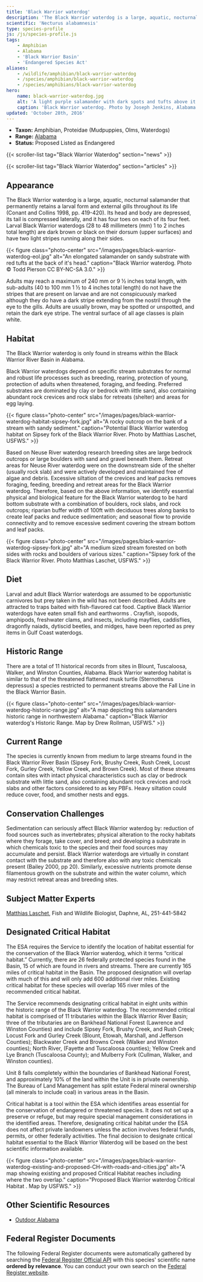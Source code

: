 ```yaml
---
title: 'Black Warrior waterdog'
description: 'The Black Warrior waterdog is a large, aquatic, nocturnal salamander that permanently retains a larval form and external gills throughout its life. This species has been proposed for listing as Endangered and is only found in streams within the Black Warrior River Basin in Alabama.'
scientific: 'Necturus alabamnesis'
type: species-profile
js: /js/species-profile.js
tags:
    - Amphibian
    - Alabama
    - 'Black Warrior Basin'
    - 'Endangered Species Act'
aliases:
    - /wildlife/amphibian/black-warrior-waterdog
    - /species/amphibian/black-warrior-waterdog
    - /species/amphibians/black-warrior-waterdog
hero:
    name: black-warrior-waterdog.jpg
    alt: 'A light purple salamander with dark spots and tufts above it''s front legs.'
    caption: 'Black Warrior waterdog. Photo by Joseph Jenkins, Alabama Natural Heritage Program.'
updated: 'October 28th, 2016'
---
```


- **Taxon:** Amphibian, Proteidae (Mudpuppies, Olms, Waterdogs)
- **Range:** [Alabama](/alabama)
- **Status:** Proposed Listed as Endangered

{{< scroller-list tag="Black Warrior Waterdog" section="news" >}}

{{< scroller-list tag="Black Warrior Waterdog" section="articles" >}}

## Appearance

The Black Warrior waterdog is a large, aquatic, nocturnal salamander that permanently retains a larval form and external gills throughout its life (Conant and Collins 1998, pp. 419-420). Its head and body are depressed, its tail is compressed laterally, and it has four toes on each of its four feet. Larval Black Warrior waterdogs (28 to 48 millimeters (mm) 1 to 2 inches total length) are dark brown or black on their dorsum (upper surfaces) and have two light stripes running along their sides.

{{< figure class="photo-center" src="/images/pages/black-warrior-waterdog-eol.jpg" alt="An elongated salamander on sandy substrate with red tufts at the back of it's head." caption="Black Warrior waterdog. Photo © Todd Pierson CC BY-NC-SA 3.0." >}}

Adults may reach a maximum of 240 mm or 9 ½ inches total length, with sub-adults (40 to 100 mm 1 ½ to 4 inches total length) do not have the stripes that are present on larvae and are not conspicuously marked although they do have a dark stripe extending from the nostril through the eye to the gills. Adults are usually brown, may be spotted or unspotted, and retain the dark eye stripe. The ventral surface of all age classes is plain white.

## Habitat

The Black Warrior waterdog is only found in streams within the Black Warrior River Basin in Alabama.

Black Warrior waterdogs depend on specific stream substrates for normal and robust life processes such as breeding, rearing, protection of young, protection of adults when threatened, foraging, and feeding. Preferred substrates are dominated by clay or bedrock with little sand, also containing abundant rock crevices and rock slabs for retreats (shelter) and areas for egg laying.

{{< figure class="photo-center" src="/images/pages/black-warrior-waterdog-habitat-sipsey-fork.jpg" alt="A rocky outcrop on the bank of a stream with sandy sediment." caption="Potential Black Warrior waterdog habitat on Sipsey fork of the Black Warrior River. Photo by Matthias Laschet, USFWS." >}}

Based on Neuse River waterdog research breeding sites are large bedrock outcrops or large boulders with sand and gravel beneath them. Retreat areas for Neuse River waterdog were on the downstream side of the shelter (usually rock slab) and were actively developed and maintained free of algae and debris. Excessive siltation of the crevices and leaf packs removes foraging, feeding, breeding and retreat areas for the Black Warrior waterdog. Therefore, based on the above information, we identify essential physical and biological feature for the Black Warrior waterdog to be hard bottom substrate with a combination of boulders, rock slabs, and rock outcrops; riparian buffer width of 100ft with deciduous trees along banks to create leaf packs and reduce sedimentation; and seasonal flow to provide connectivity and to remove excessive sediment covering the stream bottom and leaf packs.

{{< figure class="photo-center" src="/images/pages/black-warrior-waterdog-sipsey-fork.jpg" alt="A medium sized stream forested on both sides with rocks and boulders of various sizes." caption="Sipsey fork of the Black Warrior River. Photo Matthias Laschet, USFWS." >}}

## Diet

Larval and adult Black Warrior waterdogs are assumed to be opportunistic carnivores but prey taken in the wild has not been described. Adults are attracted to traps baited with fish-flavored cat food. Captive Black Warrior waterdogs have eaten small fish and earthworms . Crayfish, isopods, amphipods, freshwater clams, and insects, including mayflies, caddisflies, dragonfly naiads, dytiscid beetles, and midges, have been reported as prey items in Gulf Coast waterdogs.

## Historic Range

There are a total of 11 historical records from sites in Blount, Tuscaloosa, Walker, and Winston Counties, Alabama. Black Warrior waterdog habitat is similar to that of the threatened flattened musk turtle (Sternotherus depressus) a species restricted to permanent streams above the Fall Line in the Black Warrior Basin.

{{< figure class="photo-center" src="/images/pages/black-warrior-waterdog-historic-range.jpg" alt="A map depicting this salamanders historic range in northwestern Alabama." caption="Black Warrior waterdog's Historic Range. Map by Drew Rollman, USFWS." >}}

## Current Range

The species is currently known from medium to large streams found in the Black Warrior River Basin (Sipsey Fork, Brushy Creek, Rush Creek, Locust Fork, Gurley Creek, Yellow Creek, and Brown Creek). Most of these streams contain sites with intact physical characteristics such as clay or bedrock substrate with little sand, also containing abundant rock crevices and rock slabs and other factors considered to as key PBFs. Heavy siltation could reduce cover, food, and smother nests and eggs.

## Conservation Challenges

Sedimentation can seriously affect Black Warrior waterdog by: reduction of food sources such as invertebrates;  physical alteration to the rocky habitats where they forage, take cover, and breed; and developing a substrate in which chemicals toxic to the species and their food sources may accumulate and persist. Black Warrior waterdogs are virtually in constant contact with the substrate and therefore also with any toxic chemicals present (Bailey 2000, pp 20).   Similarly, excessive nutrients promote dense filamentous growth on the substrate and within the water column, which may restrict retreat areas and breeding sites.

## Subject Matter Experts

[Matthias Laschet](mailto:Matthias_laschet@fws.gov?subject=Black+Warrior+waterdog), Fish and Wildlife Biologist, Daphne, AL, 251-441-5842

## Designated Critical Habitat

The ESA requires the Service to identify the location of habitat essential for the conservation of the Black Warrior waterdog, which it terms “critical habitat.”  Currently, there are 26 federally protected species found in the Basin, 15 of which are found in rivers and streams. There are currently 165 miles of critical habitat in the Basin.  The proposed designation will overlap with much of this and will only add 600 additional river miles. Existing critical habitat for these species will overlap 165 river miles of the recommended critical habitat.

The Service recommends designating critical habitat in eight units within the historic range of the Black Warrior waterdog.  The recommended critical habitat is comprised of 11 tributaries within the Black Warrior River Basin; three of the tributaries are on Bankhead National Forest (Lawrence and Winston Counties) and include Sipsey Fork, Brushy Creek, and Rush Creek; Locust Fork and Gurley Creek (Blount, Etowah, Marshall, and Jefferson Counties); Blackwater Creek and Browns Creek (Walker and Winston counties); North River, (Fayette and Tuscaloosa counties); Yellow Creek and Lye Branch (Tuscaloosa County); and Mulberry Fork (Cullman, Walker, and Winston counties).

Unit 8 falls completely within the boundaries of Bankhead National Forest, and approximately 10% of the land within the Unit is in private ownership.  The Bureau of Land Management has split estate Federal mineral ownership (all minerals to include coal) in various areas in the Basin.

Critical habitat is a tool within the ESA which identifies areas essential for the conservation of endangered or threatened species.  It does not set up a preserve or refuge, but may require special management considerations in the identified areas.  Therefore, designating critical habitat under the ESA does not affect private landowners unless the action involves federal funds, permits, or other federally activities.  The final decision to designate critical habitat essential to the Black Warrior Waterdog will be based on the best scientific information available.

{{< figure class="photo-center" src="/images/pages/black-warrior-waterdog-existing-and-proposed-CH-with-roads-and-cities.jpg" alt="A map showing existing and proposed Critical Habitat reaches including where the two overlap." caption="Proposed Black Warrior waterdog Critical Habitat . Map by USFWS." >}}


## Other Scientific Resources

- [Outdoor Alabama](http://www.outdooralabama.com/black-warrior-waterdog)

## Federal Register Documents

The following Federal Register documents were automatically gathered by searching the [Federal Register Official API](https://www.federalregister.gov/blog/learn/developers) with this species' scientific name **ordered by relevance**. You can conduct your own search on the [Federal Register website](https://www.federalregister.gov/articles/search).

